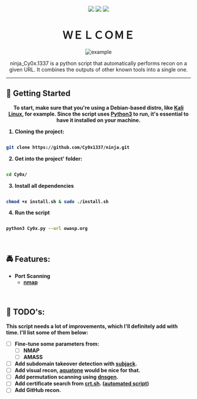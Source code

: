
<p align="center">
  <img src="https://img.shields.io/badge/LICENSE-MIT-purple?style=for-the-badge">
  <img src="https://img.shields.io/badge/VERSION-1.0-purple?style=for-the-badge">
  <img src="https://img.shields.io/badge/PYTHON-purple?style=for-the-badge">
  
</p>
  
<h1 align="center">ＷＥＬＣＯＭＥ</h1>

<div align="center">
  <img src="https://b.top4top.io/p_2620fnslu1.png" alt="example">
</div>

<p align="center">ninja_Cy0x.1337 is a python script that automatically performs recon on a </br>given URL. It combines the outputs of other known tools into a single one.</p>

****

## :rocket: Getting Started
<p align="center"><b>To start, make sure that you're using a Debian-based distro, like <a href="https://www.kali.org/get-kali/">Kali Linux</a>, for example. Since the script uses <a href="https://www.python.org/downloads/">Python3</a> to run, it's essential to have it installed on your machine.<b></p>

  1. Cloning the project:</br>
  ```bash
  
  git clone https://github.com/Cy0x1337/ninja.git
 
  
  ```
  2. Get into the project' folder:</br>
  ```bash
  
  cd Cy0x/
  
  ```
  3. Install all dependencies
  ```bash
  
  chmod +x install.sh & sudo ./install.sh
  
  ```
  4. Run the script
  ```bash
  
  python3 Cy0x.py --url owasp.org
  
  ```
 </br>

## 	:oncoming_police_car: Features:


* Port Scanning</br>
  * <a href="https://nmap.org/">nmap</a>



 </br>

## 	:pencil: TODO's:
This script needs a lot of improvements, which I'll definitely add with time. I'll list some of them below:
- [ ] Fine-tune some parameters from:
  - [ ] NMAP
  - [ ] AMASS
- [ ] Add subdomain takeover detection with <a href="https://github.com/haccer/subjack">subjack</a>.
- [ ] Add visual recon, <a href="https://github.com/michenriksen/aquatone">aquatone</a> would be nice for that.
- [ ] Add permutation scanning using <a href="https://github.com/ProjectAnte/dnsgen">dnsgen</a>.
- [ ] Add certificate search from <a href="https://crt.sh/">crt.sh</a>. (<a href="https://github.com/eslam3kl/crtfinder">automated script</a>)
- [ ] Add GitHub recon.
